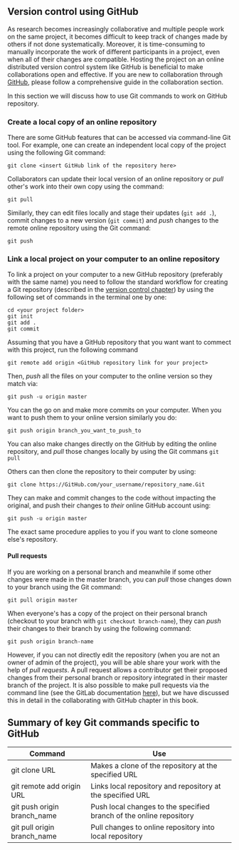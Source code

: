 ## Version control using GitHub

As research becomes increasingly collaborative and multiple people work on the same project, it becomes difficult to keep track of changes made by others if not done systematically.
Moreover, it is time-consuming to manually incorporate the work of different participants in a project, even when all of their changes are compatible.
Hosting the project on an online distributed version control system like GitHub is beneficial to make collaborations open and effective.
If you are new to collaboration through [GitHub](https://github.com), please follow a comprehensive guide in the collaboration section.

In this section we will discuss how to use Git commands to work on GitHub repository.

### Create a local copy of an online repository

There are some GitHub features that can be accessed via command-line Git tool.
For example, one can create an independent local copy of the project using the following Git command:

```
git clone <insert GitHub link of the repository here>
```

Collaborators can update their local version of an online repository or *pull* other's work into their own copy using the command:
```
git pull
```
Similarly, they can edit files locally and stage their updates (`git add .`), commit changes to a new version (`git commit`) and *push* changes to the remote online repository using the Git command:
```
git push
```

### Link a local project on your computer to an online repository

To link a project on your computer to a new GitHub repository (preferably with the same name) you need to follow the standard workflow for creating a Git repository (described in the [version control chapter](/version_control/01/vcs_workflow)) by using the following set of commands in the terminal one by one:

```
cd <your project folder>
git init
git add .
git commit
```
Assuming that you have a GitHub repository that you want want to commect with this project, run the following command

```
git remote add origin <GitHub repository link for your project>
```

Then, *push* all the files on your computer to the online version so they match via:

```
git push -u origin master
```

You can the go on and make more commits on your computer.
When you want to push them to your online version similarly you do:

```
git push origin branch_you_want_to_push_to
```

You can also make changes directly on the GitHub by editing the online repository, and *pull* those changes locally by using the Git commans `git pull`

Others can then clone the repository to their computer by using:

```
git clone https://GitHub.com/your_username/repository_name.Git
```

They can make and commit changes to the code without impacting the original, and push their changes to *their* online GitHub account using:

```
git push -u origin master
```

The exact same procedure applies to you if you want to clone someone else's repository.

#### Pull requests

If you are working on a personal branch and meanwhile if some other changes were made in the master branch, you can *pull* those changes down to your branch using the Git command:
```
git pull origin master
```

When everyone's has a copy of the project on their personal branch (checkout to your branch with `git checkout branch-name`), they can *push* their changes to their branch by using the following command:

```
git push origin branch-name
```

However, if you can not directly edit the repository (when you are not an owner of admin of the project), you will be able share your work with the help of *pull requests*.
A pull request allows a contributor get their proposed changes from their personal branch or repository integrated in their master branch of the project.
It is also possible to make pull requests via the command line (see the GitLab documentation [here](https://git-scm.com/docs/git-request-pull)), but we have discussed this in detail in the collaborating with GitHub chapter in this book.

## Summary of key Git commands specific to GitHub

| Command                       | Use                                                                      |
| ----------------------------- | ------------------------------------------------------------------------ |
| git clone URL                 | Makes a clone of the repository at the specified URL                     |
| git remote add origin URL     | Links local repository and repository at the specified URL               |
| git push origin branch_name   | Push local changes to the specified branch of the online repository      |
| git pull origin branch_name   | Pull changes to online repository into local repository                  |


<!---MOVE THIS SECTION BELOW TO THE COLLABORATION SECTION

## Using GitHub for effective collaboration

**[GitHub](https://GitHub.com/) is online web interface**, it’s designed to share your work, and allow others to create an independent copy of your work to test, modify, remix and reuse it without impacting the original repository.
GitHub has many useful features that allows us to visually track changes made on a file, acknowledge contributors for their contributions and keep projects up to date.

There are many features of [version control system](LINK THIS) that can be accessed via GitHub web interface, for example, creating new files, updating them, reviewing others work and tracking different versions.

Some GitHub features can be accessed through 'Git',(as), but, many project management and communication related features can be accessed only via its web interface.
For example, opening or raising an issue related to the project, involve collaborators in discussing those issue via comments, request help and review each other's changes online.
GitHub can help maintain transparency and effective communication among the various stakeholders by making the entire history of the project traceable online, which adds to the reusability aspects of research.

### Getting started with GitHub

First, let's create an account (if your don't have one already) by signing up on [GitHub](https://GitHub.com/).

| ![a screengrab of the GitHub home page for creating an account](../../figures/github-account.png)         |
| ------------------------------------------------------------------------------------ |
| A screenshot of the GitHub home page, that shows how you can create or sign into your account  |

To test its features properly, let's create a new repository for your project by clicking the plus sign on the dropdown menu in the upper right hand of the screen.
Enter a name for your project repository, check box for "Initialize this repository with a README" and click "Create Repository".

In this chapter we will create a test repo called "friendly-github-lesson", as shown in th image below.

| ![screengrab showing how to create a new repo](../../figures/github-repo.png) |
| ------------------------------------------------------------------------------------ |
| A screenshot from the GitHub profile, showing how a new repository can be created for a project called "friendly-github-lesson" |

Congratulations! You just created your GitHub repository.
You will find your repository with a README.md file, which is currently empty as we haven't yet added any information there.
A README file in a landing page for the repo which should give information about your project, list names and contact details for your team, point to the way for new collaborators to get involved, invite others with specific skills.
We will discuss in detail how to write a good README file later, but for now, let's start by adding a couple of sentences about your project.
Open the file by clicking on the file name, click on the edit (pen symbol) button to start writing and scroll down to save your file, which is called "commit" in Git and GitHub (see the image below).

| ![screengrab showing how to edit a file on GitHub](../../figures/github-readme.png) |
| ------------------------------------------------------------------------------------ |
| An illustration showing how to edit files on GitHub and "commit" changes |

Every time you save your file you "commit" the proposed changes and create a new version.
A "commit message" allows you to add a comprehensive description on what is being updates.
You can learn more about commit and commit message in the [version control chapter](/version_control/01/vcs_workflow).

To create a new file, click on "create new file" button on your repository.
Similarly, to open a new file inside a new folder, start by writing the folder name followed by a forward slash, followed by the file name as shown in the image below.


| ![screengrab showing how to create files on GitHub](../../figures/github-readme.png) |
|:------------------------------------------------------------------------------------ |
| An illustration showing how to create new files and folders on GitHub                |

### Styling with markdown

Add MarkDown tutorial here of link out to the appropriate document

### Pull requests

Say person A has made changes they want to share with person B.
On GitHub Person A needs to go to person B's copy of the project and click the "New pull request" button.
From there they can indicate which of their branches they would like person B to pull changes from, and which branch they want the changes pulled to.
If person B accepts then person A's changes will be merged into their repository by GitHub.
They can discuss the request in comments, and make further commits to the request before it is accepted if necessary.

When person B is setting up the pull request GitHub will automatically check whether there would be any merge conflicts if they accept, and highlight them if there are.
These can then be resolved in further commits before the request is accepted, keeping the merge clean and painless.

Once the request is accepted GitHub will merge person A's changes into person B's online copy of the repository.
Person B

### Good practice

In your GitHub repository you should **include a license** to allow others to re-use your work legally.
GitHub makes this very easy, simply click the "Create new file" button, name it "License.md" and a drop down menu will appear offering you a selection to choose from. The legalese can seem intimidating however [this](https://choosealicense.com/) website offers a very simple mechanism to help you pick the best license for your project.

You should also **include a readme file** where you include useful information about what the project is, how to use it and how to contribute to it.
Switching between projects in your work is common, let alone that you might need to poke at your own previous projects from time to time.
This information will also assist you collaborators, and your future employer might want to check your existing GitHub projects.

There are plenty of readme templates available online, pick one you like, but here is a list of the main things a readme should include:

- The project name and what it is: This will greatly help the random prospective contributor to get an idea of the project.
Include a few key points that describe the main features of the project and what are the main features you are implementing.
This helps to quickly compare other projects with yours and to give an idea that why the project exists in the first place.
- Instructions on how to install the project: The installer might be a collaborator, someone that comes across and is interested in the project, or even you if you get a new machine and need to re-install your project.
Nevertheless, it's a total waste of both of your resources to start figuring out how to just get started with the project.
This should also include any prerequisites that will be needed to run the project.
The best thing you can do is to just write up the installation instructions when you first do them yourself, and you will quickly save hours of work in the future.
- Instructions for how to run the project and any associated tests: If you have been working on your project it may seem obvious how to run it, but this will likely not be the case for someone coming across it for the first time.
- Links to related material.
- List of authors/contributors to the project, possibly with contact information.
- Acknowledgements.

It can be a good idea to **include documents outlining a code of conduct, agreed ways of working, and contributing guidelines**, though depending on the level of detail you want to provide the latter two can also work as sections within the readme.
These documents make explicit expectations for those working on/contributing to the project, making life easier for everyone.
Similarly depending on the scope of your project you may wish to **provide templates for how contributors should make pull requests or raise issues**.

You can also **make use of one of GitHub's major features- issues**.
Anyone can raise an issue with the project and discuss it.
By making issues for any significant changes a record can be kept of the history of the project.
GitHub has a myriad of other features such a milestones and project boards which may also be of use.

In pull requests you should **clearly explain what the changes you've made are and why you made them**.
If your changes address and issue that has been raised reference it directly.
If your request fixes and issue and you include "will fix #the_issue_number >" in the pull request, if the pull request is merged it will automatically close the referenced issue, keeping the issue queue nice and clean!
This also works for using commit messages to close issues too.
--->
